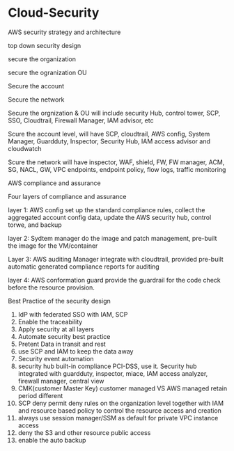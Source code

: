 # Cloud-Security

AWS security strategy and architecture 

top down security design

secure the organization

secure the ogranization OU

Secure the account

Secure the network

Secure the orgnization & OU will include security Hub, control tower, SCP, SSO, Cloudtrail, Firewall Manager, IAM advisor, etc

Scure the account level, will have SCP, cloudtrail, AWS config, System Manager, Guardduty, Inspector, Security Hub, IAM access advisor and cloudwatch

Scure the network will have inspector, WAF, shield, FW, FW manager, ACM, SG, NACL, GW, VPC endpoints, endpoint policy, flow logs, traffic monitoring


AWS compliance and assurance

Four layers of compliance and assurance

layer 1: AWS config set up the standard compliance rules, collect the aggregated account config data, update the AWS security hub, control torwe, and backup 

layer 2: Sydtem manager do the image and patch management, pre-built the image for the VM/container

Layer 3: AWS auditing Manager integrate with cloudtrail, provided pre-built automatic generated compliance reports for auditing

layer 4: AWS conformation guard provide the guardrail for the code check before the resource provision. 

Best Practice of the security design

1.  IdP with federated SSO with IAM, SCP 
2.  Enable the traceability 
3.  Apply security at all layers
4.  Automate security best practice
5.  Pretent Data in transit and rest
6.  use SCP and IAM to keep the data away
7.  Security event automation 
8.  security hub built-in compliance PCI-DSS, use it. Security hub integrated with guardduty, inspector, miace, IAM access analyzer, firewall manager, central view
9.  CMK(customer Master Key) customer managed VS AWS managed retain period different
10. SCP deny permit deny rules on the organization level together with IAM and resource based policy to control the resource access and creation
11. always use session manager/SSM as default for private VPC instance access
12. deny the S3 and other resource public access
13. enable the auto backup 

